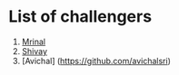 # List of challengers
1. [Mrinal](https://github.com/mrinal1224)
2. [Shivay](https://github.com/shivaylamba)
3. [Avichal] (https://github.com/avichalsri)